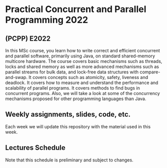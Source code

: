 # Practical Concurrent and Parallel Programming 2022

## (PCPP)  E2022

In this MSc course, you learn how to write correct and efficient concurrent and parallel software, primarily using Java, on standard shared-memory multicore hardware. The course covers basic mechanisms such as threads, locks and shared memory as well as more advanced mechanisms such as parallel streams for bulk data, and lock-free data structures with compare-and-swap. It covers concepts such as atomicity, safety, liveness and deadlock. It covers how to measure and understand the performance and scalability of parallel programs. It covers methods to find bugs in concurrent programs. Also, we will take a look at some of the concurrency mechanisms proposed for other programming languages than Java.

## Weekly assignments, slides, code, etc.

Each week we will update this repository with the material used in this week.

## Lectures Schedule

Note that this schedule is preliminary and subject to changes.
